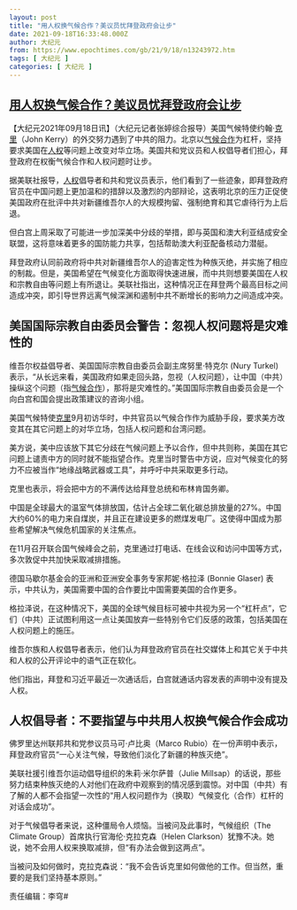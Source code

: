 ```yaml
---
layout: post
title: "用人权换气候合作？美议员忧拜登政府会让步"
date: 2021-09-18T16:33:48.000Z
author: 大纪元
from: https://www.epochtimes.com/gb/21/9/18/n13243972.htm
tags: [ 大纪元 ]
categories: [ 大纪元 ]
---
```

<!--1631982828000-->
[用人权换气候合作？美议员忧拜登政府会让步](https://www.epochtimes.com/gb/21/9/18/n13243972.htm)
------

<div>
<p>【大纪元2021年09月18日讯】（大纪元记者张婷综合报导）美国气候特使约翰‧<a href="https://www.epochtimes.com/gb/tag/%E5%85%8B%E9%87%8C.html">克里</a>（John Kerry）的外交努力遇到了中共的阻力。北京以<a href="https://www.epochtimes.com/gb/tag/%E6%B0%94%E5%80%99%E5%90%88%E4%BD%9C.html">气候合作</a>为杠杆，坚持要求美国在<a href="https://www.epochtimes.com/gb/tag/%E4%BA%BA%E6%9D%83.html">人权</a>等问题上改变对华立场。美国共和党议员和人权倡导者们担心，拜登政府在权衡气候合作和人权问题时让步。</p><p>据美联社报导，<a href="https://www.epochtimes.com/gb/tag/%E4%BA%BA%E6%9D%83.html">人权</a>倡导者和共和党议员表示，他们看到了一些迹象，即拜登政府官员在中国问题上更加温和的措辞以及激烈的内部辩论，这表明北京的压力正促使美国政府在批评中共对新疆维吾尔人的大规模拘留、强制绝育和其它虐待行为上后退。</p><p>但白宫上周采取了可能进一步加深美中分歧的举措，即与英国和澳大利亚结成安全联盟，这将意味着更多的国防能力共享，包括帮助澳大利亚配备核动力潜艇。</p><p>拜登政府认同前政府将中共对新疆维吾尔人的迫害定性为种族灭绝，并实施了相应的制裁。但是，美国希望在气候变化方面取得快速进展，而中共则想要美国在人权和宗教自由等问题上有所退让。美联社指出，这种情况正在拜登两个最高目标之间造成冲突，即引导世界远离气候深渊和遏制中共不断增长的影响力之间造成冲突。</p><h2>美国国际宗教自由委员会警告：忽视人权问题将是灾难性的</h2><p>维吾尔权益倡导者、美国国际宗教自由委员会副主席努里‧特克尔 (Nury Turkel) 表示，“从长远来看，美国政府如果走回头路，忽视（人权问题），让中国（中共）操纵这个问题（指<a href="https://www.epochtimes.com/gb/tag/%E6%B0%94%E5%80%99%E5%90%88%E4%BD%9C.html">气候合作</a>），那将是灾难性的。”美国国际宗教自由委员会是一个向白宫和国会提出政策建议的咨询小组。</p><p>美国气候特使<a href="https://www.epochtimes.com/gb/tag/%E5%85%8B%E9%87%8C.html">克里</a>9月初访华时，中共官员以气候合作作为威胁手段，要求美方改变其在其它问题上的对华立场，包括人权问题和台湾问题。</p><p>美方说，美中应该放下其它分歧在气候问题上予以合作，但中共则称，美国在其它问题上谴责中方的同时就不能指望合作。克里当时警告中方说，应对气候变化的努力不应被当作“地缘战略武器或工具”，并呼吁中共采取更多行动。</p><p>克里也表示，将会把中方的不满传达给拜登总统和布林肯国务卿。</p><p>中国是全球最大的温室气体排放国，估计占全球二氧化碳总排放量的27%。中国大约60%的电力来自煤炭，并且正在建设更多的燃煤发电厂。这使得中国成为那些希望解决气候危机国家的关注焦点。</p><p>在11月召开联合国气候峰会之前，克里通过打电话、在线会议和访问中国等方式，多次敦促中共加快采取减排措施。</p><p>德国马歇尔基金会的亚洲和亚洲安全事务专家邦妮‧格拉泽 (Bonnie Glaser) 表示，中共认为，美国需要中国的合作要比中国需要美国的合作更多。</p><p>格拉泽说，在这种情况下，美国的全球气候目标可被中共视为另一个“杠杆点”，它们（中共）正试图利用这一点让美国放弃一些特别令它们反感的政策，包括美国在人权问题上的施压。</p><p>维吾尔族和人权倡导者表示，他们认为拜登政府官员在社交媒体上和其它关于中共和人权的公开评论中的语气正在软化。</p><p>他们指出，拜登和习近平最近一次通话后，白宫就通话内容发表的声明中没有提及人权。</p><h2>人权倡导者：不要指望与中共用人权换气候合作会成功</h2><p>佛罗里达州联邦共和党参议员马可‧卢比奥（Marco Rubio）在一份声明中表示，拜登政府官员“一心关注气候，导致他们淡化了新疆的种族灭绝”。</p><p>美联社援引维吾尔运动倡导组织的朱莉‧米尔萨普（Julie Millsap）的话说，那些努力结束种族灭绝的人对他们在政府中观察到的情况感到震惊。对中国（中共）有了解的人都不会指望一次性的“用人权问题作为（换取）气候变化（合作）杠杆的对话会成功”。</p><p>对于气候倡导者来说，这种僵局令人烦恼。当被问及此事时，气候组织（The Climate Group）首席执行官海伦‧克拉克森（Helen Clarkson）犹豫不决。她说，她不会用人权来换取减排，但“有办法会做到这两点”。</p><p>当被问及如何做时，克拉克森说：“我不会告诉克里如何做他的工作。但当然，重要的是我们坚持基本原则。”</p><p>责任编辑：李穹#</p>
</div>
